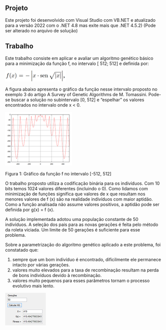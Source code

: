 ## Projeto

Este projeto foi desenvolvido com Visual Studio com VB.NET e atualizado para a versão 2022 com o .NET 4.8 mas exite mais que .NET 4.5.2)
(Pode ser alterado no arquivo de solução)

## Trabalho


Este trabalho consiste em aplicar e avaliar um algoritmo genético básico para a minimização da função f, no intervalo [ 512; 512] e definida por:


![alt text](https://github.com/geraldoaax/AlgoritmoGenetico-Tomassini/blob/main/AG/img/funcao_tomassini.png?raw=true)

 
A figura abaixo apresenta o gráfico da função nesse intervalo proposto no exemplo 3 do artigo A Survey of Genetic Algorithms de M. Tomassini. Pode-se buscar a solução no subintervalo [0, 512] e “espelhar” os valores encontrados no intervalo onde x < 0.

![alt text](https://github.com/geraldoaax/AlgoritmoGenetico-Tomassini/blob/main/AG/img/grafico_funcao.png?raw=true)

Figura 1: Gráfico da função f no intervalo [-512, 512]

O trabalho proposto utiliza a codificação binária para os indivíduos. Com 10 bits temos 1024 valores diferentes (incluindo o 0). 
Como lidamos com minimização de funções significa que valores de x que resultam nos menores valores de f (x) são na realidade indivíduos com maior aptidão. Como a função analisada não assume valores positivos, a aptidão pode ser definida por g(x) =  f (x). 

A solução implementada adotou uma população constante de 50 indivíduos. A seleção dos pais para as novas gerações é feita pelo método da roleta viciada. Um limite de 50 gerações é suficiente para esse problema. 

Sobre a parametrização do algoritmo genético aplicado a este problema, foi constatado que:

1. sempre que um bom indivíduo é encontrado, dificilmente ele permanece intacto por várias gerações.
2. valores muito elevados para a taxa de recombinação resultam na perda de bons indivíduos devido à recombinação.
3. valores muito pequenos para esses parâmetros tornam o processo evolutivo mais lento.

![alt text](https://github.com/geraldoaax/AlgoritmoGenetico-Tomassini/blob/main/AG/img/resultado.png?raw=true)
